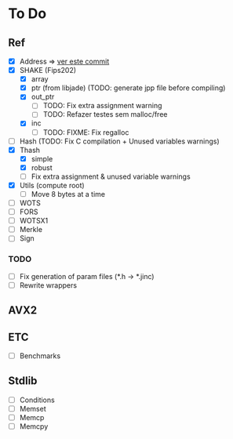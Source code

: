 # To Do 

## Ref 

- [X] Address => [ver este commit](https://github.com/sphincs/sphincsplus/commit/7ec789ace6874d875f4bb84cb61b81155398167e)
- [X] SHAKE (Fips202)
    - [X] array
    - [X] ptr (from libjade) (TODO: generate jpp file before compiling)
    - [X] out_ptr
        - [ ] TODO: Fix extra assignment warning
        - [ ] TODO: Refazer testes sem malloc/free
    - [X] inc
        - [ ] TODO: FIXME: Fix regalloc   
- [ ] Hash (TODO: Fix C compilation + Unused variables warnings)
- [X] Thash
    - [X] simple
    - [X] robust 
    - [ ] Fix extra assignment & unused variable warnings
- [X] Utils (compute root)
    - [ ] Move 8 bytes at a time 
- [ ] WOTS
- [ ] FORS
- [ ] WOTSX1
- [ ] Merkle
- [ ] Sign

### TODO 

- [ ] Fix generation of param files (*.h -> *.jinc)
- [ ] Rewrite wrappers

## AVX2

## ETC

- [ ] Benchmarks

## Stdlib

- [ ] Conditions
- [ ] Memset
- [ ] Memcp
- [ ] Memcpy
